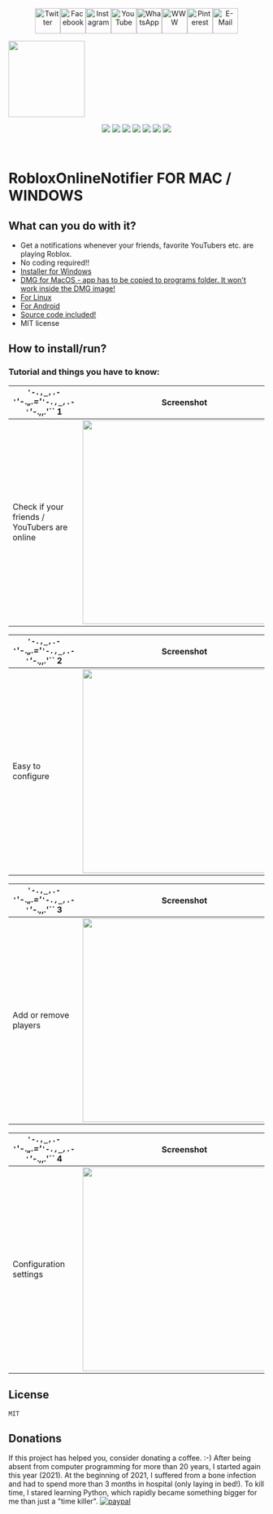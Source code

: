 <p align="center"><a href="https://twitter.com/Aprender_alemao"><img src="https://cdn.jsdelivr.net/gh/dmhendricks/signature-social-icons/icons/round-flat-filled/50px/twitter.png" alt="Twitter" title="Twitter" width="50"/></a><a href="https://www.facebook.com/estudaralemao/"><img src="https://cdn.jsdelivr.net/gh/dmhendricks/signature-social-icons/icons/round-flat-filled/50px/facebook.png" alt="Facebook" title="Facebook" width="50"/></a><a href="https://www.instagram.com/estudaralemao/"><img src="https://cdn.jsdelivr.net/gh/dmhendricks/signature-social-icons/icons/round-flat-filled/50px/instagram.png" alt="Instagram" title="Instagram" width="50"/></a><a href="https://www.youtube.com/c/wwwqueroestudaralemaocombr"><img src="https://cdn.jsdelivr.net/gh/dmhendricks/signature-social-icons/icons/round-flat-filled/50px/youtube.png" alt="YouTube" title="YouTube" width="50"/></a><a href="https://api.whatsapp.com/send?phone=5511989782756&text=I%20want%20to%20know%20..."><img src="https://cdn.jsdelivr.net/gh/dmhendricks/signature-social-icons/icons/round-flat-filled/50px/whatsapp.png" alt="WhatsApp" title="WhatsApp" width="50"/></a><a href="https://www.queroestudaralemao.com.br"><img src="https://cdn.jsdelivr.net/gh/dmhendricks/signature-social-icons/icons/round-flat-filled/50px/website.png" alt="WWW" title="WWW" width="50"/></a><a href="https://br.pinterest.com/chucrutehans/"><img src="https://cdn.jsdelivr.net/gh/dmhendricks/signature-social-icons/icons/round-flat-filled/50px/pinterest.png" alt="Pinterest" title="Pinterest" width="50"/></a><a href="mailto:aulasparticularesdealemaosp@gmail.com?subject=I%20want%20to%20know%20...%20"><img src="https://cdn.jsdelivr.net/gh/dmhendricks/signature-social-icons/icons/round-flat-filled/50px/mail.png" alt="E-Mail" title="E-Mail" width="50"/>
</a>

<a href="https://www.queroestudaralemao.com.br"><img src="mainicon.jpg" width="150" /></a></p>

<p align="center">
<a href=https://github.com/hansalemaos><img src="https://img.shields.io/badge/author-hansalemaos-black"/></a>
<a href=https://www.queroestudaralemao.com.br><img src="https://img.shields.io/badge/from-queroestudaralemao.com.br-darkgreen"/></a>
<a href=#><img src="https://img.shields.io/badge/for-macOs-black"/></a>
<a href=#><img src="https://img.shields.io/badge/for-Windows-darkgreen"/></a>
<a href=#><img src="https://img.shields.io/badge/with-installer-black"/></a>
<a href=https://codeload.github.com/liangjingkanji/DrakeTyporaTheme/zip/refs/heads/master><img src="https://img.shields.io/badge/Theme-Drake-darkgreen"/></a>
<a href=https://github.com/dmhendricks/signature-social-icons><img src="https://img.shields.io/badge/Social-Icons-black"/></a>
</p><br>


# RobloxOnlineNotifier FOR MAC / WINDOWS




## What can you do with it?

- Get a notifications whenever your friends, favorite YouTubers etc. are playing Roblox.
- No coding required!! 
- <a href="https://www.dropbox.com/s/ezkygyg72juz0qy/RobloxOnlineNotifier_setup.exe?dl=0">Installer for Windows</a>
- <a href="bin/RobloxOnlineNotifier.dmg">DMG for MacOS - app has to be copied to programs folder. It won't work inside the DMG image! </a>
- <a href="bin/RobloxOnlineNotfier_linux.tar.xz">For Linux </a>
- <a href="bin/RobloxOnlineNotifier_android.apk">For Android </a>
- <a href="src/main.py">Source code included!</a>
- MIT license

## How to install/run?

### Tutorial and things you have to know:


| ``'-.,_,.-'``'-.,_,.='``'-.,_,.-'``'-.,_,.'`` 1  | Screenshot |
| -------------------------------------------------------------- |- |
Check if your friends / YouTubers are online|<img src="001.png" width="400"/> |

| ``'-.,_,.-'``'-.,_,.='``'-.,_,.-'``'-.,_,.'`` 2  | Screenshot |
| -------------------------------------------------------------- |- |
Easy to configure|<img src="002.png" width="400"/> |

| ``'-.,_,.-'``'-.,_,.='``'-.,_,.-'``'-.,_,.'`` 3  | Screenshot |
| -------------------------------------------------------------- |- |
Add or remove players|<img src="003.png" width="400"/> |

| ``'-.,_,.-'``'-.,_,.='``'-.,_,.-'``'-.,_,.'`` 4  | Screenshot |
| -------------------------------------------------------------- |- |
Configuration settings|<img src="004.png" width="400"/> |

## License

```
MIT
```

## Donations 

If this project has helped you, consider donating a coffee. :-) After being absent from computer programming for more than 20 years, I started again this year (2021). At the beginning of 2021, I suffered from a bone infection and had to spend more than 3 months in hospital (only laying in bed!). To kill time, I stared learning Python, which rapidly became something bigger for me than just a "time killer".
[![paypal](https://www.paypalobjects.com/en_US/i/btn/btn_donateCC_LG.gif)](aulasparticularesdealemaosp@gmail.com)

